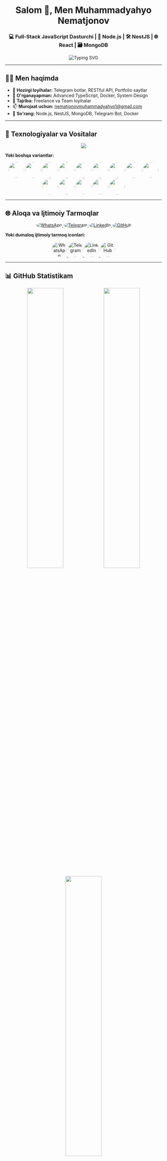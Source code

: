 <h1 align="center">Salom 👋, Men Muhammadyahyo Nematjonov</h1>
<h3 align="center">💻 Full-Stack JavaScript Dasturchi | 🧠 Node.js | 🛠️ NestJS | 🌐 React | 🗃️ MongoDB</h3>

<p align="center">
  <img src="https://readme-typing-svg.demolab.com?font=Fira+Code&duration=3000&pause=1000&color=00FFA1&center=true&vCenter=true&width=500&lines=Assalomu+alaykum+%F0%9F%91%8B;Backend+va+Fullstack+loyihalar+yarataman;Node.js+%2C+NestJS+%2C+MongoDB+%2C+React;O'zbek+Dasturchisi+%F0%9F%87%BA%F0%9F%87%BF" alt="Typing SVG" />
</p>

---

## 🧑‍💻 Men haqimda
- 🔭 **Hozirgi loyihalar:** Telegram botlar, RESTful API, Portfolio saytlar
- 🌱 **O'rganayapman:** Advanced TypeScript, Docker, System Design
- 💼 **Tajriba:** Freelance va Team loyihalar
- 📫 **Murojaat uchun:** nematjonovmuhammadyahyo1@gmail.com
- 💬 **So'rang:** Node.js, NestJS, MongoDB, Telegram Bot, Docker

---

## 🚀 Texnologiyalar va Vositalar

<p align="center">
  <img src="https://skillicons.dev/icons?i=nodejs,nestjs,js,ts,react,mongodb,postgres,mysql,python,html,css,docker,linux,git&theme=dark" />
</p>

**Yoki boshqa variantlar:**

<p align="center">
  <img src="https://cdn.jsdelivr.net/gh/devicons/devicon/icons/nodejs/nodejs-original.svg" width="50" height="50" style="border-radius: 50%;" />
  <img src="https://cdn.jsdelivr.net/gh/devicons/devicon/icons/nestjs/nestjs-plain.svg" width="50" height="50" style="border-radius: 50%;" />
  <img src="https://cdn.jsdelivr.net/gh/devicons/devicon/icons/react/react-original.svg" width="50" height="50" style="border-radius: 50%;" />
  <img src="https://cdn.jsdelivr.net/gh/devicons/devicon/icons/typescript/typescript-original.svg" width="50" height="50" style="border-radius: 50%;" />
  <img src="https://cdn.jsdelivr.net/gh/devicons/devicon/icons/javascript/javascript-original.svg" width="50" height="50" style="border-radius: 50%;" />
  <img src="https://cdn.jsdelivr.net/gh/devicons/devicon/icons/mongodb/mongodb-original.svg" width="50" height="50" style="border-radius: 50%;" />
  <img src="https://cdn.jsdelivr.net/gh/devicons/devicon/icons/postgresql/postgresql-original.svg" width="50" height="50" style="border-radius: 50%;" />
  <img src="https://cdn.jsdelivr.net/gh/devicons/devicon/icons/mysql/mysql-original.svg" width="50" height="50" style="border-radius: 50%;" />
  <img src="https://cdn.jsdelivr.net/gh/devicons/devicon/icons/python/python-original.svg" width="50" height="50" style="border-radius: 50%;" />
  <img src="https://cdn.jsdelivr.net/gh/devicons/devicon/icons/html5/html5-original.svg" width="50" height="50" style="border-radius: 50%;" />
  <img src="https://cdn.jsdelivr.net/gh/devicons/devicon/icons/css3/css3-original.svg" width="50" height="50" style="border-radius: 50%;" />
  <img src="https://cdn.jsdelivr.net/gh/devicons/devicon/icons/docker/docker-original.svg" width="50" height="50" style="border-radius: 50%;" />
  <img src="https://cdn.jsdelivr.net/gh/devicons/devicon/icons/linux/linux-original.svg" width="50" height="50" style="border-radius: 50%;" />
  <img src="https://cdn.jsdelivr.net/gh/devicons/devicon/icons/git/git-original.svg" width="50" height="50" style="border-radius: 50%;" />
</p>

---

## 🌐 Aloqa va Ijtimoiy Tarmoqlar

<p align="center">
  <a href="https://wa.me/998901234567">
    <img src="https://img.shields.io/badge/WhatsApp-25D366?style=for-the-badge&logo=whatsapp&logoColor=white&style=plastic" alt="WhatsApp" style="border-radius: 50%;" />
  </a>
  <a href="https://t.me/your_username">
    <img src="https://img.shields.io/badge/Telegram-2CA5E0?style=for-the-badge&logo=telegram&logoColor=white&style=plastic" alt="Telegram" style="border-radius: 50%;" />
  </a>
  <a href="https://www.linkedin.com/in/muhammadyahyo-nematjonov">
    <img src="https://img.shields.io/badge/LinkedIn-0077B5?style=for-the-badge&logo=linkedin&logoColor=white&style=plastic" alt="LinkedIn" style="border-radius: 50%;" />
  </a>
  <a href="https://github.com/MuhammadyahyoNematjonov">
    <img src="https://img.shields.io/badge/GitHub-100000?style=for-the-badge&logo=github&logoColor=white&style=plastic" alt="GitHub" style="border-radius: 50%;" />
  </a>
</p>

**Yoki dumaloq ijtimoiy tarmoq iconlari:**

<p align="center">
  <a href="https://wa.me/998901234567">
    <img src="https://img.icons8.com/color/48/whatsapp--v1.png" alt="WhatsApp" style="border-radius: 50%; width: 48px; height: 48px;" />
  </a>
  <a href="https://t.me/your_username">
    <img src="https://img.icons8.com/color/48/telegram-app--v1.png" alt="Telegram" style="border-radius: 50%; width: 48px; height: 48px;" />
  </a>
  <a href="https://www.linkedin.com/in/muhammadyahyo-nematjonov">
    <img src="https://img.icons8.com/color/48/linkedin.png" alt="LinkedIn" style="border-radius: 50%; width: 48px; height: 48px;" />
  </a>
  <a href="https://github.com/MuhammadyahyoNematjonov">
    <img src="https://img.icons8.com/color/48/github--v1.png" alt="GitHub" style="border-radius: 50%; width: 48px; height: 48px;" />
  </a>
</p>

---

## 📊 GitHub Statistikam

<p align="center">
  <img width="48%" src="https://github-readme-stats.vercel.app/api?username=MuhammadyahyoNematjonov&show_icons=true&theme=tokyonight&hide_border=true" style="border-radius: 10px;" />
  <img width="48%" src="https://github-readme-streak-stats.herokuapp.com/?user=MuhammadyahyoNematjonov&theme=tokyonight&hide_border=true" style="border-radius: 10px;" />
</p>

<p align="center">
  <img width="48%" src="https://github-readme-stats.vercel.app/api/top-langs/?username=MuhammadyahyoNematjonov&layout=compact&theme=tokyonight&hide_border=true" style="border-radius: 10px;" />
</p>

---

## 🏆 Yutuqlar va Faoliyat

<p align="center">
  <img src="https://github-profile-trophy.vercel.app/?username=MuhammadyahyoNematjonov&theme=tokyonight&no-frame=true&margin-w=4&row=1" style="border-radius: 10px;" />
</p>

---

## 🔥 Faoliyat Grafigi

<p align="center">
  <img src="https://github-readme-activity-graph.vercel.app/graph?username=MuhammadyahyoNematjonov&theme=tokyo-night&hide_border=true" style="border-radius: 10px;" />
</p>

---

## 💼 Loyihalar

### 🤖 Telegram Bot Loyihalari
<div style="display: flex; align-items: center; margin-bottom: 10px;">
  <img src="https://img.icons8.com/color/30/telegram-app--v1.png" style="border-radius: 50%; margin-right: 10px;" />
  <strong>E-commerce Bot</strong> - Telegram orqali mahsulot sotish
</div>

<div style="display: flex; align-items: center; margin-bottom: 10px;">
  <img src="https://img.icons8.com/color/30/restaurant.png" style="border-radius: 50%; margin-right: 10px;" />
  <strong>Restaurant Bot</strong> - Restoran uchun buyurtma qabul qilish
</div>

<div style="display: flex; align-items: center; margin-bottom: 10px;">
  <img src="https://img.icons8.com/color/30/education.png" style="border-radius: 50%; margin-right: 10px;" />
  <strong>Learning Bot</strong> - O'qituvchi bot darslar uchun
</div>

### 🌐 Web Ilovalar
<div style="display: flex; align-items: center; margin-bottom: 10px;">
  <img src="https://img.icons8.com/color/30/portfolio.png" style="border-radius: 50%; margin-right: 10px;" />
  <strong>Portfolio Sayt</strong> - Shaxsiy portfolio veb-sayt
</div>

<div style="display: flex; align-items: center; margin-bottom: 10px;">
  <img src="https://img.icons8.com/color/30/crm.png" style="border-radius: 50%; margin-right: 10px;" />
  <strong>CRM Sistema</strong> - Mijozlarni boshqarish tizimi
</div>

<div style="display: flex; align-items: center; margin-bottom: 10px;">
  <img src="https://img.icons8.com/color/30/blog.png" style="border-radius: 50%; margin-right: 10px;" />
  <strong>Blog Platformasi</strong> - Maqolalar va yangiliklarni chop etish
</div>

---

## 📚 Hozirgi O'rganishlar

```javascript
const currentlyLearning = {
  backend: ['Advanced NestJS', 'Microservices', 'GraphQL'],
  devops: ['Docker', 'Kubernetes', 'CI/CD'],
  database: ['Redis', 'Elasticsearch'],
  frontend: ['Next.js', 'React Native']
};
